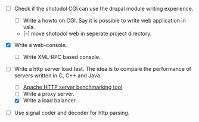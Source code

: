 
- [ ] Check if the shotodol CGI can use the drupal module writing experience.
	- [ ] Write a howto on CGI. Say it is possible to write web application in vala.
	- [-] move shotodol web in seperate project directory.
- [x] Write a web-console.
	- [ ] Write XML-RPC based console.
- [ ] Write a http server load test. The idea is to compare the performance of servers written in C, C++ and Java.
	- [ ] [Apache HTTP server benchmarking tool](http://httpd.apache.org/docs/2.0/programs/ab.html)
	- [ ] Write a proxy server.
	- [x] Write a load balancer.
- [ ] Use signal coder and decoder for http parsing.

